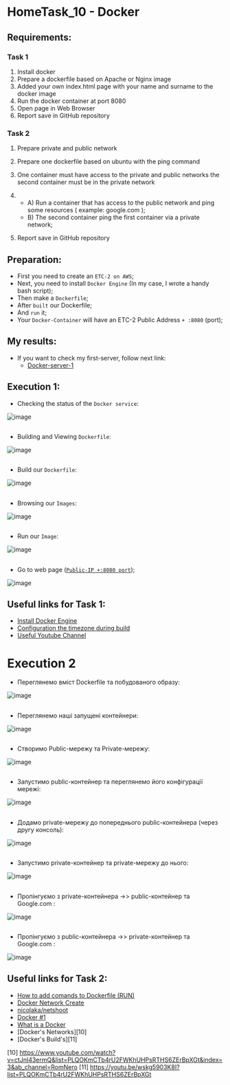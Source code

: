 # HomeTask_10 - Docker


## Requirements:
### Task 1
1. Install docker
2. Prepare a dockerfile based on Apache or Nginx image
3. Added your own index.html page with your name and surname to the docker image
4. Run the docker container at port 8080
5. Open page in Web Browser
6. Report save in GitHub repository

### Task 2
1. Prepare private and public network
2. Prepare one dockerfile based on ubuntu with the ping command
3. One container must have access to the private and public networks the second container
must be in the private network
4. - A) Run a container that has access to the public network and ping some resources (
example: google.com ); 
   - B) The second container ping the first container via a private network;

5. Report save in GitHub repository

## Preparation:
 - First you need to create an `ETC-2 on AWS`;
 - Next, you need to install `Docker Engine` (In my case, I wrote a handy bash script);
 - Then make a `Dockerfile`;
 - After `built` our Dockerfile;
 - And `run` it;
 - Your `Docker-Container` will have an ETC-2 Public Address `+ :8080` (port);
   
## My results:

- If you want to check my first-server, follow next link:
  - [Docker-server-1](http://3.123.229.58:8080/)
  
## Execution 1:
  
* Checking the status of the `Docker service`:  
  
  
![image](https://github.com/body21033/DevOps_BC/blob/main/Lab_10/img/1.jpg?raw=true)

##

* Building and Viewing `Dockerfile`:

![image](https://github.com/body21033/DevOps_BC/blob/main/Lab_10/img/2.jpg?raw=true)

##

* Build our `Dockerfile`: 

![image](https://github.com/body21033/DevOps_BC/blob/main/Lab_10/img/3.jpg?raw=true)

##

* Browsing our `Images`:

![image](https://github.com/body21033/DevOps_BC/blob/main/Lab_10/img/4.jpg?raw=true)

##

* Run our `Image`:

![image](https://github.com/body21033/DevOps_BC/blob/main/Lab_10/img/5.jpg?raw=true)

##

* Go to web page ([`Public-IP +:8080 port`][1]);

![image](https://github.com/body21033/DevOps_BC/blob/main/Lab_10/img/6.jpg?raw=true)



## Useful links for Task 1:
- [Install Docker Engine][2]
- [Configuration the timezone during build][3]
- [Useful Youtube Channel][4]





# Execution 2 

* Переглянемо вміст Dockerfile та побудованого образу: 

![image](https://github.com/body21033/DevOps_BC/blob/main/Lab_10/img/78.jpg?raw=true)

##

* Переглянемо наші запущені контейнери: 

![image](https://github.com/body21033/DevOps_BC/blob/main/Lab_10/img/77.jpg?raw=true)

##
 
  * Створимо Public-мережу та Private-мережу:  
  
  
![image](https://github.com/body21033/DevOps_BC/blob/main/Lab_10/img/71.jpg?raw=true)

##

* Запустимо public-контейнер та переглянемо його конфігурації мережі:

![image](https://github.com/body21033/DevOps_BC/blob/main/Lab_10/img/72.jpg?raw=true)

##

* Додамо private-мережу до попереднього public-контейнера (через другу консоль): 

![image](https://github.com/body21033/DevOps_BC/blob/main/Lab_10/img/73.jpg?raw=true)

##

* Запустимо private-контейнер та private-мережу до нього:

![image](https://github.com/body21033/DevOps_BC/blob/main/Lab_10/img/74.jpg?raw=true)

##

* Пропінгуємо з private-контейнера ->> public-контейнер та Google.com :

![image](https://github.com/body21033/DevOps_BC/blob/main/Lab_10/img/75.jpg?raw=true)

##

* Пропінгуємо з public-контейнера ->> private-контейнер та Google.com :

![image](https://github.com/body21033/DevOps_BC/blob/main/Lab_10/img/76.jpg?raw=true)

##

## Useful links for Task 2:
- [How to add comands to Dockerfile (RUN)][5]
- [Docker Network Create][6]
- [nicolaka/netshoot][7]
- [Docker #1][8]
- [What is a Docker][9]
- [Docker's Networks][10]
- [Docker's Build's][11]

[1]: http://3.123.229.58:8080/
[2]: https://docs.docker.com/engine/install/ubuntu/
[3]: https://rtfm.co.ua/en/docker-configure-tzdata-and-timezone-during-build/
[4]: https://www.youtube.com/watch?v=I18TNwZ2Nqg&t=771s&ab_channel=ADV-IT
[5]: https://computingforgeeks.com/how-to-install-ifconfig-on-ubuntu-focal-fossa/
[6]: https://docs.docker.com/engine/reference/commandline/network_create/
[7]: https://hub.docker.com/r/nicolaka/netshoot
[8]: https://www.youtube.com/watch?v=_uZQtRyF6Eg&list=PLQOKmCTb4rU2FWKhUHPsRTHS6ZErBpXGt&index=1&t=7992s&ab_channel=BogdanStashchuk
[9]: https://www.youtube.com/watch?v=VeiddqzBMls&list=PLQOKmCTb4rU2FWKhUHPsRTHS6ZErBpXGt&index=2&ab_channel=RostislavO.
[10] https://www.youtube.com/watch?v=ctJnI43ermQ&list=PLQOKmCTb4rU2FWKhUHPsRTHS6ZErBpXGt&index=3&ab_channel=RomNero
[11] https://youtu.be/wskg5903K8I?list=PLQOKmCTb4rU2FWKhUHPsRTHS6ZErBpXGt
